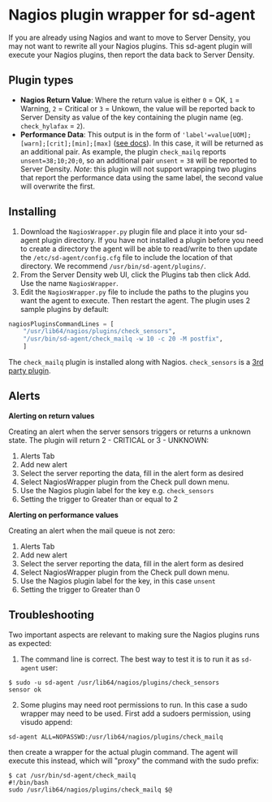 Nagios plugin wrapper for sd-agent
==============

If you are already using Nagios and want to move to Server Density, you may not want to rewrite all your Nagios plugins. This sd-agent plugin will execute your Nagios plugins, then report the data back to Server Density.

Plugin types
------------

* **Nagios Return Value**: Where the return value is either `0` = OK, `1` = Warning, `2` = Critical or `3` = Unkown, the value will be reported back to Server Density as value of the key containing the plugin name (eg. `check_hylafax` = `2`).
* **Performance Data**: This output is in the form of `'label'=value[UOM];[warn];[crit];[min];[max]` ([see docs](http://nagiosplug.sourceforge.net/developer-guidelines.html#AEN201)). In this case, it will be returned as an additional pair. As example, the plugin `check_mailq` reports `unsent=38;10;20;0`, so an additional pair `unsent` = `38` will be reported  to Server Density. *Note*: this plugin will not support wrapping two plugins that report the performance data using the same label, the second value will overwrite the first.

Installing
----------

1. Download the `NagiosWrapper.py` plugin file and place it into your sd-agent plugin directory. If you have not installed a plugin before you need to create a directory the agent will be able to read/write to then update the `/etc/sd-agent/config.cfg` file to include the location of that directory. We recommend `/usr/bin/sd-agent/plugins/`.
2. From the Server Density web UI, click the Plugins tab then click Add. Use the name `NagiosWrapper`.
3. Edit the `NagiosWrapper.py` file to include the paths to the plugins you want the agent to execute. Then restart the agent. The plugin uses 2 sample plugins by default:

```python
nagiosPluginsCommandLines = [
  	"/usr/lib64/nagios/plugins/check_sensors",
	"/usr/bin/sd-agent/check_mailq -w 10 -c 20 -M postfix",
	]
```

The `check_mailq` plugin is installed along with Nagios. `check_sensors` is a [3rd party plugin](http://exchange.nagios.org/directory/Plugins/System-Metrics/Environmental/check_sensors/details).

Alerts
------

**Alerting on return values**

Creating an alert when the server sensors triggers or returns a unknown state. The plugin will return 2 - CRITICAL or 3 - UNKNOWN:

1. Alerts Tab
2. Add new alert
3. Select the server reporting the data, fill in the alert form as desired
4. Select NagiosWrapper plugin from the Check pull down menu.
5. Use the Nagios plugin label for the key e.g. `check_sensors`
5. Setting the trigger to Greater than or equal to 2

**Alerting on performance values**

Creating an alert when the mail queue is not zero:

1. Alerts Tab
2. Add new alert
3. Select the server reporting the data, fill in the alert form as desired
4. Select NagiosWrapper plugin from the Check pull down menu.
5. Use the Nagios plugin label for the key, in this case `unsent`
6. Setting the trigger to Greater than 0

Troubleshooting
---------------
Two important aspects are relevant to making sure the Nagios plugins runs as expected:

1. The command line is correct. The best way to test it is to run it as `sd-agent` user:
```
$ sudo -u sd-agent /usr/lib64/nagios/plugins/check_sensors
sensor ok
```
2. Some plugins may need root permissions to run. In this case a sudo wrapper may need to be used. First add a sudoers permission, using visudo append: 
```
sd-agent ALL=NOPASSWD:/usr/lib64/nagios/plugins/check_mailq
```
then create a wrapper for the actual plugin command. The agent will execute this instead, which will "proxy" the command with the sudo prefix:
```
$ cat /usr/bin/sd-agent/check_mailq
#!/bin/bash
sudo /usr/lib64/nagios/plugins/check_mailq $@
```